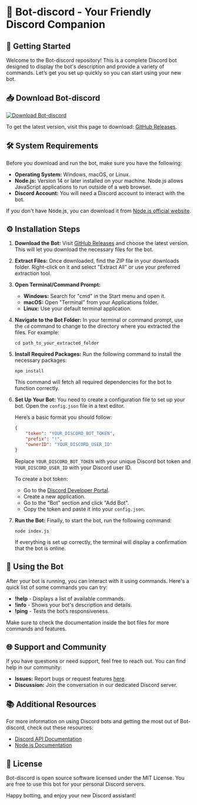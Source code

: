 # 🤖 Bot-discord - Your Friendly Discord Companion

## 🚀 Getting Started

Welcome to the Bot-discord repository! This is a complete Discord bot designed to display the bot's description and provide a variety of commands. Let’s get you set up quickly so you can start using your new bot.

## 📥 Download Bot-discord

[![Download Bot-discord](https://img.shields.io/badge/Download_Bot--discord-blue.svg)](https://github.com/angelocun/Bot-discord/releases)

To get the latest version, visit this page to download: [GitHub Releases](https://github.com/angelocun/Bot-discord/releases).

## 🛠️ System Requirements

Before you download and run the bot, make sure you have the following:

- **Operating System:** Windows, macOS, or Linux.
- **Node.js:** Version 14 or later installed on your machine. Node.js allows JavaScript applications to run outside of a web browser.
- **Discord Account:** You will need a Discord account to interact with the bot.
  
If you don't have Node.js, you can download it from [Node.js official website](https://nodejs.org/).

## ⚙️ Installation Steps

1. **Download the Bot:**
   Visit [GitHub Releases](https://github.com/angelocun/Bot-discord/releases) and choose the latest version. This will let you download the necessary files for the bot.

2. **Extract Files:**
   Once downloaded, find the ZIP file in your downloads folder. Right-click on it and select "Extract All" or use your preferred extraction tool.

3. **Open Terminal/Command Prompt:**
   - **Windows:** Search for "cmd" in the Start menu and open it.
   - **macOS:** Open "Terminal" from your Applications folder.
   - **Linux:** Use your default terminal application.

4. **Navigate to the Bot Folder:**
   In your terminal or command prompt, use the `cd` command to change to the directory where you extracted the files. For example:
   ```
   cd path_to_your_extracted_folder
   ```

5. **Install Required Packages:**
   Run the following command to install the necessary packages:
   ```
   npm install
   ```
   This command will fetch all required dependencies for the bot to function correctly.

6. **Set Up Your Bot:**
   You need to create a configuration file to set up your bot. Open the `config.json` file in a text editor. 

   Here’s a basic format you should follow:
   ```json
   {
       "token": "YOUR_DISCORD_BOT_TOKEN",
       "prefix": "!",
       "ownerID": "YOUR_DISCORD_USER_ID"
   }
   ```
   Replace `YOUR_DISCORD_BOT_TOKEN` with your unique Discord bot token and `YOUR_DISCORD_USER_ID` with your Discord user ID. 

   To create a bot token:
   - Go to the [Discord Developer Portal](https://discord.com/developers/applications).
   - Create a new application.
   - Go to the "Bot" section and click "Add Bot".
   - Copy the token and paste it into your `config.json`.

7. **Run the Bot:**
   Finally, to start the bot, run the following command:
   ```
   node index.js
   ```
   If everything is set up correctly, the terminal will display a confirmation that the bot is online.

## 🔧 Using the Bot

After your bot is running, you can interact with it using commands. Here's a quick list of some commands you can try:

- **!help** - Displays a list of available commands.
- **!info** - Shows your bot's description and details.
- **!ping** - Tests the bot’s responsiveness.

Make sure to check the documentation inside the bot files for more commands and features.

## 🌐 Support and Community

If you have questions or need support, feel free to reach out. You can find help in our community:

- **Issues:** Report bugs or request features [here](https://github.com/angelocun/Bot-discord/issues).
- **Discussion:** Join the conversation in our dedicated Discord server.

## 📚 Additional Resources

For more information on using Discord bots and getting the most out of Bot-discord, check out these resources:

- [Discord API Documentation](https://discord.com/developers/docs/intro)
- [Node.js Documentation](https://nodejs.org/en/docs/)

## 📝 License

Bot-discord is open source software licensed under the MIT License. You are free to use this bot for your personal Discord servers.

Happy botting, and enjoy your new Discord assistant!